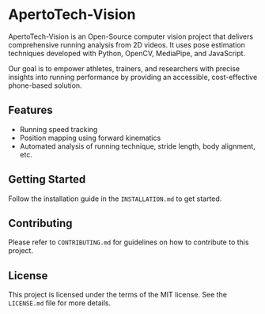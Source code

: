 # ApertoTech-Vision

ApertoTech-Vision is an Open-Source computer vision project that delivers comprehensive running analysis from 2D videos. It uses pose estimation techniques developed with Python, OpenCV, MediaPipe, and JavaScript. 

Our goal is to empower athletes, trainers, and researchers with precise insights into running performance by providing an accessible, cost-effective phone-based solution.

## Features

- Running speed tracking
- Position mapping using forward kinematics
- Automated analysis of running technique, stride length, body alignment, etc.

## Getting Started

Follow the installation guide in the `INSTALLATION.md` to get started.

## Contributing

Please refer to `CONTRIBUTING.md` for guidelines on how to contribute to this project.

## License

This project is licensed under the terms of the MIT license. See the `LICENSE.md` file for more details.
